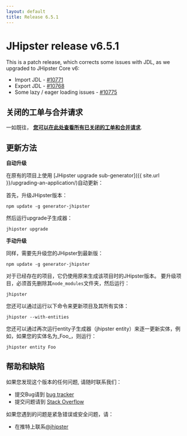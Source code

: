 ```yaml
---
layout: default
title: Release 6.5.1
---
```


JHipster release v6.5.1
==================

This is a patch release, which corrects some issues with JDL, as we upgraded to JHipster Core v6:
- Import JDL - [#10771](https://github.com/jhipster/generator-jhipster/issues/10771)
- Export JDL - [#10768](https://github.com/jhipster/generator-jhipster/issues/10768)
- Some lazy / eager loading issues - [#10775](https://github.com/jhipster/generator-jhipster/pull/10775)

关闭的工单与合并请求
------------
一如既往， __[您可以在此处查看所有已关闭的工单和合并请求](https://github.com/jhipster/generator-jhipster/issues?q=milestone%3A6.5.1+is%3Aclosed)__.

更新方法
------------

**自动升级**

在原有的项目上使用 [JHipster upgrade sub-generator]({{ site.url }}/upgrading-an-application/)自动更新：

首先，升级JHipster版本：

```
npm update -g generator-jhipster
```

然后运行upgrade子生成器：

```
jhipster upgrade
```

**手动升级**

同样，需要先升级您的JHipster到最新版：

```
npm update -g generator-jhipster
```

对于已经存在的项目，它仍使用原来生成该项目时的JHipster版本。
要升级项目，必须首先删除其`node_modules`文件夹，然后运行：

```
jhipster
```

您还可以通过运行以下命令来更新项目及其所有实体：

```
jhipster --with-entities
```

您还可以通过再次运行entity子生成器（jhipster entity）来逐一更新实体，例如，如果您的实体名为_Foo_，则运行：

```
jhipster entity Foo
```

帮助和缺陷
--------------

如果您发现这个版本的任何问题, 请随时联系我们：

- 提交Bug请到 [bug tracker](https://github.com/jhipster/generator-jhipster/issues?state=open)
- 提交问题请到 [Stack Overflow](http://stackoverflow.com/tags/jhipster/info)

如果您遇到的问题是紧急错误或安全问题，请：

- 在推特上联系[@jhipster](https://twitter.com/jhipster)
